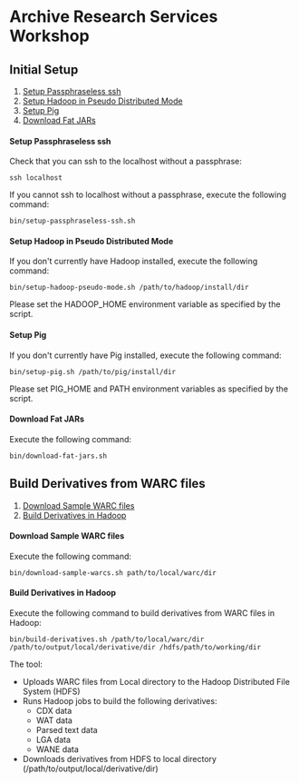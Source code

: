 Archive Research Services Workshop
==================================

## Initial Setup

1. [Setup Passphraseless ssh](#setup-passphraseless-ssh)
2. [Setup Hadoop in Pseudo Distributed Mode](#setup-hadoop-pseudo-mode)
3. [Setup Pig](#setup-pig)
4. [Download Fat JARs](#download-fat-jars)

#### Setup Passphraseless ssh ####

Check that you can ssh to the localhost without a passphrase:

```
ssh localhost
```

If you cannot ssh to localhost without a passphrase, execute the following command:

```
bin/setup-passphraseless-ssh.sh
```  

#### Setup Hadoop in Pseudo Distributed Mode ####

If you don't currently have Hadoop installed, execute the following command:

```
bin/setup-hadoop-pseudo-mode.sh /path/to/hadoop/install/dir
```

Please set the HADOOP_HOME environment variable as specified by the script.

#### Setup Pig ####

If you don't currently have Pig installed, execute the following command:

```
bin/setup-pig.sh /path/to/pig/install/dir
```

Please set PIG_HOME and PATH environment variables as specified by the script.

#### Download Fat JARs ####

Execute the following command:

```
bin/download-fat-jars.sh
```

## Build Derivatives from WARC files

1. [Download Sample WARC files](#download-sample-warc-files)
2. [Build Derivatives in Hadoop](#build-derivatives-in-hadoop)

#### Download Sample WARC files ####

Execute the following command:

```
bin/download-sample-warcs.sh path/to/local/warc/dir
```

#### Build Derivatives in Hadoop ####

Execute the following command to build derivatives from WARC files in Hadoop:

```
bin/build-derivatives.sh /path/to/local/warc/dir /path/to/output/local/derivative/dir /hdfs/path/to/working/dir
```
The tool:
* Uploads WARC files from Local directory to the Hadoop Distributed File System (HDFS)
* Runs Hadoop jobs to build the following derivatives:
  * CDX data
  * WAT data
  * Parsed text data
  * LGA data
  * WANE data
* Downloads derivatives from HDFS to local directory (/path/to/output/local/derivative/dir)

